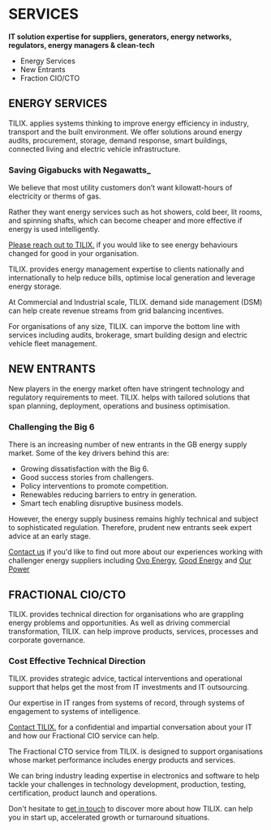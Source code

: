 # SERVICES
__IT solution expertise for suppliers, generators, energy networks, regulators, energy managers & clean-tech__

* Energy Services
* New Entrants
* Fraction CIO/CTO

## ENERGY SERVICES
TILIX. applies systems thinking to improve energy efficiency in industry, transport and the built environment. We offer solutions around energy audits, procurement, storage, demand response, smart buildings, connected living and electric vehicle infrastructure.

### Saving Gigabucks with Negawatts_
We believe that most utility customers don’t want kilowatt-hours of electricity or therms of gas.

Rather they want energy services such as hot showers, cold beer, lit rooms, and spinning shafts, which can become cheaper and more effective if energy is used intelligently. 

[Please reach out to TILIX.](/#contact) if you would like to see energy behaviours changed for good in your organisation. 

TILIX. provides energy management expertise to clients nationally and internationally to help reduce bills, optimise local generation and leverage energy storage. 

At Commercial and Industrial scale, TILIX. demand side management (DSM) can help create revenue streams from grid balancing incentives. 

For organisations of any size, TILIX. can imporve the bottom line with services including audits, brokerage, smart building design and electric vehicle fleet management.

## NEW ENTRANTS
New players in the energy market often have stringent technology and regulatory requirements to meet. TILIX. helps with tailored solutions that span planning, deployment, operations and business optimisation.
### Challenging the Big 6
There is an increasing number of new entrants in the GB energy supply market. Some of the key drivers behind this are:

  * Growing dissatisfaction with the Big 6.
  * Good success stories from challengers.
  * Policy interventions to promote competition.
  * Renewables reducing barriers to entry in generation.
  * Smart tech enabling disruptive business models.

However, the energy supply business remains highly technical and subject to sophisticated regulation. Therefore, prudent new entrants seek expert advice at an early stage.

[Contact us](/#contact) if you'd like to find out more about our experiences working with challenger energy suppliers including [Ovo Energy][1], [Good Energy][2] and [Our Power][3]

## FRACTIONAL CIO/CTO
TILIX. provides technical direction for organisations who are grappling energy problems and opportunities. As well as driving commercial transformation, TILIX. can help improve products, services, processes and corporate governance.

### Cost Effective Technical Direction
TILIX. provides strategic advice, tactical interventions and operational support that helps get the most from IT investments and IT outsourcing.

Our expertise in IT ranges from systems of record, through systems of engagement to systems of intelligence.

[Contact TILIX.](/#contact) for a confidential and impartial conversation about your IT and how our Fractional CIO service can help.

The Fractional CTO service from TILIX. is designed to support organisations whose market performance includes energy products and services.

We can bring industry leading expertise in electronics and software to help tackle your challenges in technology development, production, testing, certification, product launch and operations.

Don't hesitate to [get in touch](/#contact) to discover more about how TILIX. can help you in start up, accelerated growth or turnaround situations.

[1]: www.ovoenergy.com
[2]: www.goodenergy.co.uk
[3]: www.ourpower.co.uk
